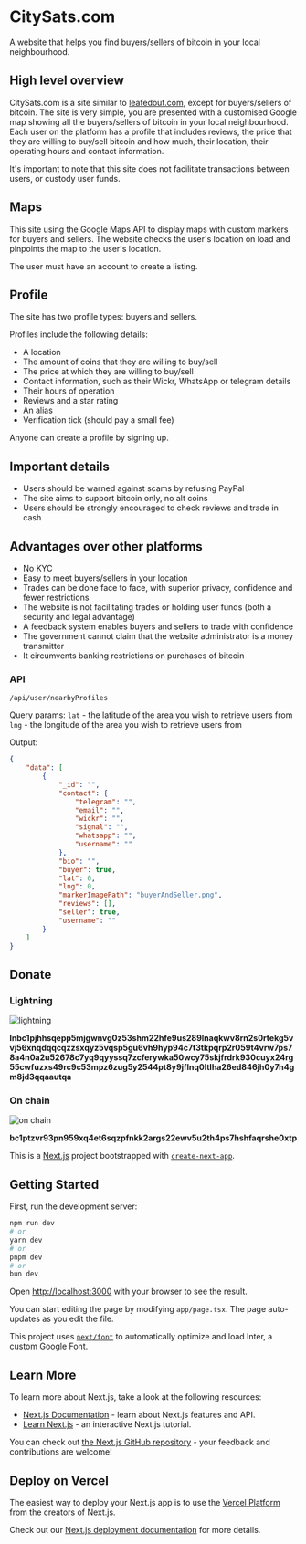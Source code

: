 # CitySats.com

A website that helps you find buyers/sellers of bitcoin in your local
neighbourhood.

## High level overview

CitySats.com is a site similar to [leafedout.com](https://leafedout.com/),
except for buyers/sellers of bitcoin. The site is very simple, you are presented
with a customised Google map showing all the buyers/sellers of bitcoin in your
local neighbourhood. Each user on the platform has a profile that includes
reviews, the price that they are willing to buy/sell bitcoin and how much, their
location, their operating hours and contact information.

It's important to note that this site does not facilitate transactions between
users, or custody user funds.

## Maps

This site using the Google Maps API to display maps with custom markers for
buyers and sellers. The website checks the user's location on load and pinpoints
the map to the user's location.

The user must have an account to create a listing.

## Profile

The site has two profile types: buyers and sellers.

Profiles include the following details:

-   A location
-   The amount of coins that they are willing to buy/sell
-   The price at which they are willing to buy/sell
-   Contact information, such as their Wickr, WhatsApp or telegram details
-   Their hours of operation
-   Reviews and a star rating
-   An alias
-   Verification tick (should pay a small fee)

Anyone can create a profile by signing up.

## Important details

-   Users should be warned against scams by refusing PayPal
-   The site aims to support bitcoin only, no alt coins
-   Users should be strongly encouraged to check reviews and trade in cash

## Advantages over other platforms

-   No KYC
-   Easy to meet buyers/sellers in your location
-   Trades can be done face to face, with superior privacy, confidence and fewer
    restrictions
-   The website is not facilitating trades or holding user funds (both a
    security and legal advantage)
-   A feedback system enables buyers and sellers to trade with confidence
-   The government cannot claim that the website administrator is a money
    transmitter
-   It circumvents banking restrictions on purchases of bitcoin

### API

`/api/user/nearbyProfiles`

Query params: `lat` - the latitude of the area you wish to retrieve users from
`lng` - the longitude of the area you wish to retrieve users from

Output:

```json
{
    "data": [
        {
            "_id": "",
            "contact": {
                "telegram": "",
                "email": "",
                "wickr": "",
                "signal": "",
                "whatsapp": "",
                "username": ""
            },
            "bio": "",
            "buyer": true,
            "lat": 0,
            "lng": 0,
            "markerImagePath": "buyerAndSeller.png",
            "reviews": [],
            "seller": true,
            "username": ""
        }
    ]
}
```

## Donate

### Lightning

![lightning](https://raw.githubusercontent.com/bitcoinwarrior1/CitySats/main/public/lightning.jpeg)

**lnbc1pjhhsqepp5mjgwnvg0z53shm22hfe9us289lnaqkwv8rn2s0rtekg5vvj56xnqdqqcqzzsxqyz5vqsp5gu6vh9hyp94c7t3tkpqrp2r059t4vrw7ps78a4n0a2u52678c7yq9qyyssq7zcferywka50wcy75skjfrdrk930cuyx24rg55cwfuzxs49rc9c53mpz6zug5y2544pt8y9jflnq0ltlha26ed846jh0y7n4gm8jd3qqaautqa**

### On chain

![on chain](https://raw.githubusercontent.com/bitcoinwarrior1/CitySats/main/public/onchain.jpg)

**bc1ptzvr93pn959xq4et6sqzpfnkk2args22ewv5u2th4ps7hshfaqrshe0xtp**

This is a [Next.js](https://nextjs.org/) project bootstrapped with
[`create-next-app`](https://github.com/vercel/next.js/tree/canary/packages/create-next-app).

## Getting Started

First, run the development server:

```bash
npm run dev
# or
yarn dev
# or
pnpm dev
# or
bun dev
```

Open [http://localhost:3000](http://localhost:3000) with your browser to see the
result.

You can start editing the page by modifying `app/page.tsx`. The page
auto-updates as you edit the file.

This project uses
[`next/font`](https://nextjs.org/docs/basic-features/font-optimization) to
automatically optimize and load Inter, a custom Google Font.

## Learn More

To learn more about Next.js, take a look at the following resources:

-   [Next.js Documentation](https://nextjs.org/docs) - learn about Next.js
    features and API.
-   [Learn Next.js](https://nextjs.org/learn) - an interactive Next.js tutorial.

You can check out
[the Next.js GitHub repository](https://github.com/vercel/next.js/) - your
feedback and contributions are welcome!

## Deploy on Vercel

The easiest way to deploy your Next.js app is to use the
[Vercel Platform](https://vercel.com/new?utm_medium=default-template&filter=next.js&utm_source=create-next-app&utm_campaign=create-next-app-readme)
from the creators of Next.js.

Check out our
[Next.js deployment documentation](https://nextjs.org/docs/deployment) for more
details.
